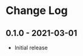 # Change Log

## 0.1.0 - 2021-03-01

* Initial release

[0.1.0]: https://github.com/amfn-batch/v0.1.0